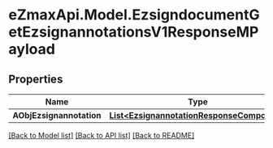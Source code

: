 
# eZmaxApi.Model.EzsigndocumentGetEzsignannotationsV1ResponseMPayload

## Properties

Name | Type | Description | Notes
------------ | ------------- | ------------- | -------------
**AObjEzsignannotation** | [**List&lt;EzsignannotationResponseCompound&gt;**](EzsignannotationResponseCompound.md) |  | 

[[Back to Model list]](../README.md#documentation-for-models)
[[Back to API list]](../README.md#documentation-for-api-endpoints)
[[Back to README]](../README.md)

